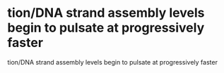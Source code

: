 # tion/DNA strand assembly levels begin to pulsate at progressively faster

tion/DNA strand assembly levels begin to pulsate at progressively faster